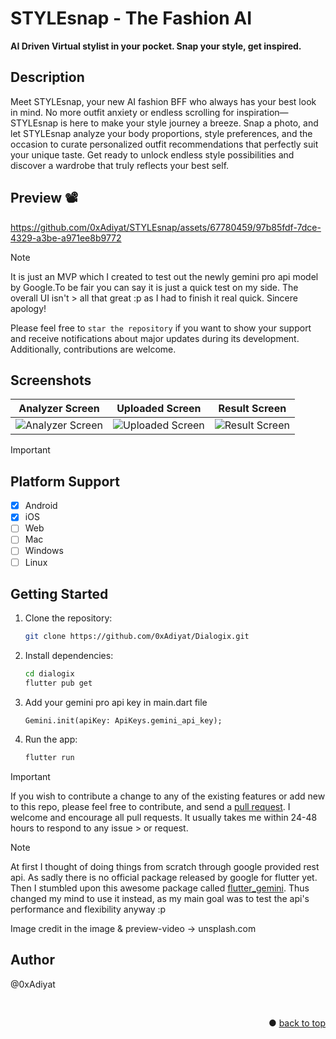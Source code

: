 # STYLEsnap - The Fashion AI

**AI Driven Virtual stylist in your pocket. Snap your style, get inspired.**


## Description
Meet STYLEsnap, your new AI fashion BFF who always has your best look in mind. No more outfit anxiety or endless scrolling for inspiration—STYLEsnap is here to make your style journey a breeze. Snap a photo, and let STYLEsnap analyze your body proportions, style preferences, and the occasion to curate personalized outfit recommendations that perfectly suit your unique taste. Get ready to unlock endless style possibilities and discover a wardrobe that truly reflects your best self.


## Preview 📽️
https://github.com/0xAdiyat/STYLEsnap/assets/67780459/97b85fdf-7dce-4329-a3be-a971ee8b9772



> [!NOTE]  
> It is just an MVP which I created to test out the newly gemini pro api model by Google.To be fair you can say it is just a quick test on my side. The overall UI isn't > all that great :p as I had to finish it real quick. Sincere apology!
> 
> Please feel free to `star the repository` if you want to show your support and receive notifications about major updates during its development. Additionally, contributions are welcome.


## Screenshots

Analyzer Screen         |  Uploaded Screen       |   Result Screen
:-------------------------:|:-------------------------:|:-------------------------:|
![Analyzer Screen](https://github.com/0xAdiyat/STYLEsnap/assets/67780459/aa5d0fcf-7404-4810-bee6-1fe9e2d07625)|![Uploaded Screen](https://github.com/0xAdiyat/STYLEsnap/assets/67780459/875707e0-0384-4ea2-96dc-be09a7c0c726)|![Result Screen](https://github.com/0xAdiyat/STYLEsnap/assets/67780459/326781af-db60-4dc2-971b-91d255222e75)|

> [!IMPORTANT]
> ## Platform Support
> - [x] Android
> - [x] iOS
> - [ ] Web
> - [ ] Mac
> - [ ] Windows
> - [ ] Linux


## Getting Started

1. Clone the repository:
   ```bash
   git clone https://github.com/0xAdiyat/Dialogix.git
   ```
2. Install dependencies:
   ```bash
   cd dialogix
   flutter pub get
   ```
3. Add your gemini pro api key in main.dart file
   ```
   Gemini.init(apiKey: ApiKeys.gemini_api_key);
   ```
5. Run the app:
   ```bash
   flutter run
   ```


> [!IMPORTANT]  
> If you wish to contribute a change to any of the existing features or add new to this repo,
> please feel free to contribute,
> and send a [pull request](https://github.com/0xAdiyat/STYLEsnap/pulls). I welcome and encourage all pull requests. It usually takes me within 24-48 hours to respond to any issue > or request.

> [!NOTE]
> At first I thought of doing things from scratch through google provided rest api. As sadly there is no official package released by google for flutter yet.
> Then I stumbled upon this awesome package called [flutter_gemini](https://pub.dev/packages/flutter_gemini). Thus changed my mind to use it instead, as my main goal was to test the api's performance and flexibility anyway :p
> 
> Image credit in the image & preview-video -> unsplash.com

## Author
@0xAdiyat

<br>
<p align="right">● <a href="#description">back to top</a></p>
